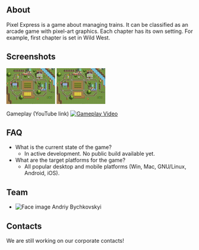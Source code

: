 ## About

Pixel Express is a game about managing trains. It can be classified as an arcade game with pixel-art graphics. Each chapter has its own setting. For example, first chapter is set in Wild West.

## Screenshots
[![Screenshot 1](img/preview_screenshot1.png)](img/screenshot1.png)
[![Screenshot 2](img/preview_screenshot1.png)](img/screenshot1.png)


Gameplay (YouTube link)
[![Gameplay Video](https://img.youtube.com/vi/7mKPXDb05d8/0.jpg)](https://www.youtube.com/watch?v=7mKPXDb05d8)

## FAQ

- What is the current state of the game?
  - In active development. No public build available yet.
- What are the target platforms for the game?
  - All popular desktop and mobile platforms (Win, Mac, GNU/Linux, Android, iOS).

## Team

- ![Face image](img/placeholder.jpg) Andriy Bychkovskyi

## Contacts

We are still working on our corporate contacts!
